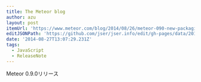 ```yaml
---
title: The Meteor blog
author: azu
layout: post
itemUrl: 'https://www.meteor.com/blog/2014/08/26/meteor-090-new-packaging-system'
editJSONPath: 'https://github.com/jser/jser.info/edit/gh-pages/data/2014/08/index.json'
date: '2014-08-27T13:07:29.231Z'
tags:
  - JavaScript
  - ReleaseNote
---
```

Meteor 0.9.0リリース
